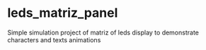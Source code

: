 leds_matriz_panel
=================

Simple simulation project of matriz of leds display to demonstrate characters and texts animations
